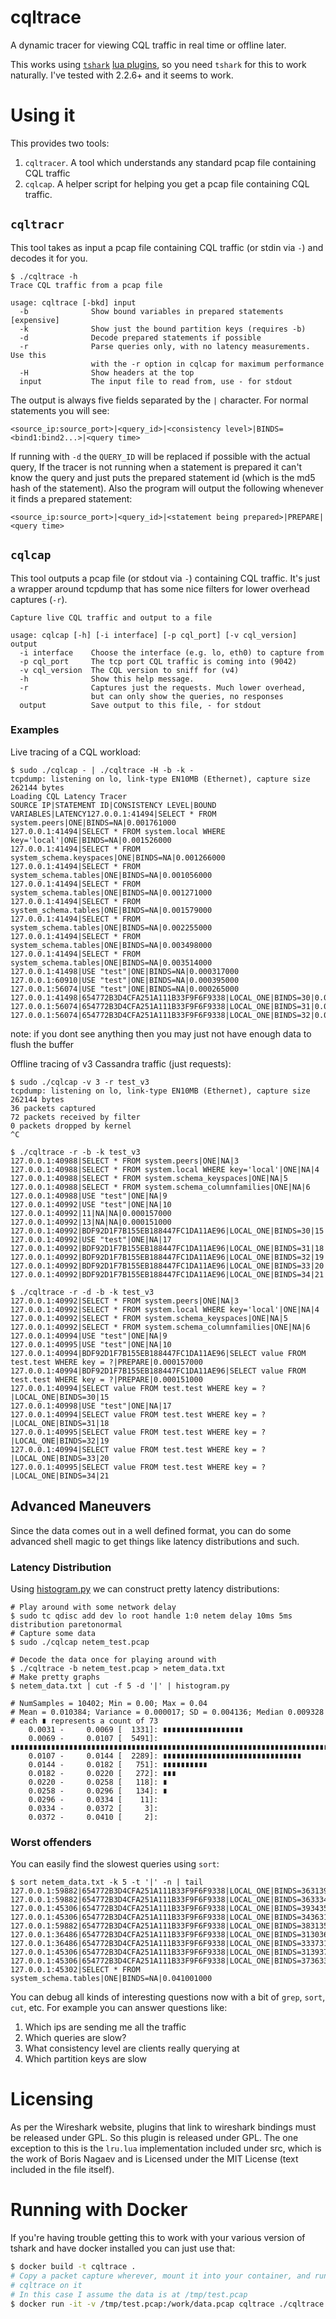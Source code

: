 # cqltrace
A dynamic tracer for viewing CQL traffic in real time or offline later.

This works using
[`tshark`](https://www.wireshark.org/docs/man-pages/tshark.html)
[lua plugins](https://wiki.wireshark.org/Lua), so you need `tshark` for this
to work naturally. I've tested with 2.2.6+ and it seems to work.

# Using it
This provides two tools:
1. `cqltracer`. A tool which understands any standard pcap file containing CQL traffic
2. `cqlcap`. A helper script for helping you get a pcap file containing CQL traffic.

## `cqltracr`
This tool takes as input a pcap file containing CQL traffic (or stdin via
`-`) and decodes it for you.

```
$ ./cqltrace -h
Trace CQL traffic from a pcap file

usage: cqltrace [-bkd] input
  -b              Show bound variables in prepared statements [expensive]
  -k              Show just the bound partition keys (requires -b)
  -d              Decode prepared statements if possible
  -r              Parse queries only, with no latency measurements. Use this
                  with the -r option in cqlcap for maximum performance
  -H              Show headers at the top
  input           The input file to read from, use - for stdout
```

The output is always five fields separated by the `|` character. For normal
statements you will see:

```
<source_ip:source_port>|<query_id>|<consistency level>|BINDS=<bind1:bind2...>|<query time>
```

If running with `-d` the `QUERY_ID` will be replaced if possible with the
actual query, If the tracer is not running when a statement is prepared it
can't know the query and just puts the prepared statement id (which is the
md5 hash of the statement). Also the program will output the following
whenever it finds a prepared statement:

```
<source_ip:source_port>|<query_id>|<statement being prepared>|PREPARE|<query time>
```

## `cqlcap`
This tool outputs a pcap file (or stdout via `-`) containing CQL traffic.
It's just a wrapper around tcpdump that has some nice filters for lower
overhead captures (`-r`).

```
Capture live CQL traffic and output to a file

usage: cqlcap [-h] [-i interface] [-p cql_port] [-v cql_version] output
  -i interface    Choose the interface (e.g. lo, eth0) to capture from
  -p cql_port     The tcp port CQL traffic is coming into (9042)
  -v cql_version  The CQL version to sniff for (v4)
  -h              Show this help message.
  -r              Captures just the requests. Much lower overhead,
                  but can only show the queries, no responses
  output          Save output to this file, - for stdout
```

### Examples

Live tracing of a CQL workload:

```
$ sudo ./cqlcap - | ./cqltrace -H -b -k - 
tcpdump: listening on lo, link-type EN10MB (Ethernet), capture size 262144 bytes
Loading CQL Latency Tracer
SOURCE IP|STATEMENT ID|CONSISTENCY LEVEL|BOUND VARIABLES|LATENCY127.0.0.1:41494|SELECT * FROM system.peers|ONE|BINDS=NA|0.001761000
127.0.0.1:41494|SELECT * FROM system.local WHERE key='local'|ONE|BINDS=NA|0.001526000
127.0.0.1:41494|SELECT * FROM system_schema.keyspaces|ONE|BINDS=NA|0.001266000
127.0.0.1:41494|SELECT * FROM system_schema.tables|ONE|BINDS=NA|0.001056000
127.0.0.1:41494|SELECT * FROM system_schema.tables|ONE|BINDS=NA|0.001271000
127.0.0.1:41494|SELECT * FROM system_schema.tables|ONE|BINDS=NA|0.001579000
127.0.0.1:41494|SELECT * FROM system_schema.tables|ONE|BINDS=NA|0.002255000
127.0.0.1:41494|SELECT * FROM system_schema.tables|ONE|BINDS=NA|0.003498000
127.0.0.1:41494|SELECT * FROM system_schema.tables|ONE|BINDS=NA|0.003514000
127.0.0.1:41498|USE "test"|ONE|BINDS=NA|0.000317000
127.0.0.1:60910|USE "test"|ONE|BINDS=NA|0.000395000
127.0.0.1:56074|USE "test"|ONE|BINDS=NA|0.000265000
127.0.0.1:41498|654772B3D4CFA251A111B33F9F6F9338|LOCAL_ONE|BINDS=30|0.000911000
127.0.0.1:56074|654772B3D4CFA251A111B33F9F6F9338|LOCAL_ONE|BINDS=31|0.000607000
127.0.0.1:56074|654772B3D4CFA251A111B33F9F6F9338|LOCAL_ONE|BINDS=32|0.000660000
```

note: if you dont see anything then you may just not have enough data to flush the buffer

Offline tracing of v3 Cassandra traffic (just requests):

```
$ sudo ./cqlcap -v 3 -r test_v3
tcpdump: listening on lo, link-type EN10MB (Ethernet), capture size 262144 bytes
36 packets captured
72 packets received by filter
0 packets dropped by kernel
^C

$ ./cqltrace -r -b -k test_v3
127.0.0.1:40988|SELECT * FROM system.peers|ONE|NA|3
127.0.0.1:40988|SELECT * FROM system.local WHERE key='local'|ONE|NA|4
127.0.0.1:40988|SELECT * FROM system.schema_keyspaces|ONE|NA|5
127.0.0.1:40988|SELECT * FROM system.schema_columnfamilies|ONE|NA|6
127.0.0.1:40988|USE "test"|ONE|NA|9
127.0.0.1:40992|USE "test"|ONE|NA|10
127.0.0.1:40992|11|NA|NA|0.000157000
127.0.0.1:40992|13|NA|NA|0.000151000
127.0.0.1:40992|BDF92D1F7B155EB188447FC1DA11AE96|LOCAL_ONE|BINDS=30|15
127.0.0.1:40992|USE "test"|ONE|NA|17
127.0.0.1:40992|BDF92D1F7B155EB188447FC1DA11AE96|LOCAL_ONE|BINDS=31|18
127.0.0.1:40992|BDF92D1F7B155EB188447FC1DA11AE96|LOCAL_ONE|BINDS=32|19
127.0.0.1:40992|BDF92D1F7B155EB188447FC1DA11AE96|LOCAL_ONE|BINDS=33|20
127.0.0.1:40992|BDF92D1F7B155EB188447FC1DA11AE96|LOCAL_ONE|BINDS=34|21

$ ./cqltrace -r -d -b -k test_v3
127.0.0.1:40992|SELECT * FROM system.peers|ONE|NA|3
127.0.0.1:40992|SELECT * FROM system.local WHERE key='local'|ONE|NA|4
127.0.0.1:40992|SELECT * FROM system.schema_keyspaces|ONE|NA|5
127.0.0.1:40992|SELECT * FROM system.schema_columnfamilies|ONE|NA|6
127.0.0.1:40994|USE "test"|ONE|NA|9
127.0.0.1:40995|USE "test"|ONE|NA|10
127.0.0.1:40994|BDF92D1F7B155EB188447FC1DA11AE96|SELECT value FROM test.test WHERE key = ?|PREPARE|0.000157000
127.0.0.1:40994|BDF92D1F7B155EB188447FC1DA11AE96|SELECT value FROM test.test WHERE key = ?|PREPARE|0.000151000
127.0.0.1:40994|SELECT value FROM test.test WHERE key = ?|LOCAL_ONE|BINDS=30|15
127.0.0.1:40998|USE "test"|ONE|NA|17
127.0.0.1:40994|SELECT value FROM test.test WHERE key = ?|LOCAL_ONE|BINDS=31|18
127.0.0.1:40995|SELECT value FROM test.test WHERE key = ?|LOCAL_ONE|BINDS=32|19
127.0.0.1:40994|SELECT value FROM test.test WHERE key = ?|LOCAL_ONE|BINDS=33|20
127.0.0.1:40995|SELECT value FROM test.test WHERE key = ?|LOCAL_ONE|BINDS=34|21
```

## Advanced Maneuvers
Since the data comes out in a well defined format, you can do some advanced shell magic
to get things like latency distributions and such.

### Latency Distribution
Using [histogram.py](https://github.com/bitly/data_hacks/blob/master/data_hacks/histogram.py)
we can construct pretty latency distributions:

```
# Play around with some network delay
$ sudo tc qdisc add dev lo root handle 1:0 netem delay 10ms 5ms distribution paretonormal
# Capture some data
$ sudo ./cqlcap netem_test.pcap 

# Decode the data once for playing around with
$ ./cqltrace -b netem_test.pcap > netem_data.txt
# Make pretty graphs
$ netem_data.txt | cut -f 5 -d '|' | histogram.py

# NumSamples = 10402; Min = 0.00; Max = 0.04
# Mean = 0.010384; Variance = 0.000017; SD = 0.004136; Median 0.009328
# each ∎ represents a count of 73
    0.0031 -     0.0069 [  1331]: ∎∎∎∎∎∎∎∎∎∎∎∎∎∎∎∎∎∎
    0.0069 -     0.0107 [  5491]: ∎∎∎∎∎∎∎∎∎∎∎∎∎∎∎∎∎∎∎∎∎∎∎∎∎∎∎∎∎∎∎∎∎∎∎∎∎∎∎∎∎∎∎∎∎∎∎∎∎∎∎∎∎∎∎∎∎∎∎∎∎∎∎∎∎∎∎∎∎∎∎∎∎∎∎
    0.0107 -     0.0144 [  2289]: ∎∎∎∎∎∎∎∎∎∎∎∎∎∎∎∎∎∎∎∎∎∎∎∎∎∎∎∎∎∎∎
    0.0144 -     0.0182 [   751]: ∎∎∎∎∎∎∎∎∎∎
    0.0182 -     0.0220 [   272]: ∎∎∎
    0.0220 -     0.0258 [   118]: ∎
    0.0258 -     0.0296 [   134]: ∎
    0.0296 -     0.0334 [    11]: 
    0.0334 -     0.0372 [     3]: 
    0.0372 -     0.0410 [     2]: 
```

### Worst offenders

You can easily find the slowest queries using ``sort``:

```
$ sort netem_data.txt -k 5 -t '|' -n | tail
127.0.0.1:59882|654772B3D4CFA251A111B33F9F6F9338|LOCAL_ONE|BINDS=36313939:36313939|0.029998000
127.0.0.1:59882|654772B3D4CFA251A111B33F9F6F9338|LOCAL_ONE|BINDS=36333431:36333431|0.030182000
127.0.0.1:45306|654772B3D4CFA251A111B33F9F6F9338|LOCAL_ONE|BINDS=39343537:39343537|0.030315000
127.0.0.1:45306|654772B3D4CFA251A111B33F9F6F9338|LOCAL_ONE|BINDS=34363132:34363132|0.030735000
127.0.0.1:59882|654772B3D4CFA251A111B33F9F6F9338|LOCAL_ONE|BINDS=38313531:38313531|0.032628000
127.0.0.1:36486|654772B3D4CFA251A111B33F9F6F9338|LOCAL_ONE|BINDS=31303636:31303636|0.033790000
127.0.0.1:36486|654772B3D4CFA251A111B33F9F6F9338|LOCAL_ONE|BINDS=33373135:33373135|0.035173000
127.0.0.1:45306|654772B3D4CFA251A111B33F9F6F9338|LOCAL_ONE|BINDS=31393738:31393738|0.036525000
127.0.0.1:45306|654772B3D4CFA251A111B33F9F6F9338|LOCAL_ONE|BINDS=37363337:37363337|0.039215000
127.0.0.1:45302|SELECT * FROM system_schema.tables|ONE|BINDS=NA|0.041001000
```

You can debug all kinds of interesting questions now with a bit of ``grep``, ``sort``, ``cut``,
etc. For example you can answer questions like:

1. Which ips are sending me all the traffic
2. Which queries are slow?
3. What consistency level are clients really querying at
4. Which partition keys are slow

# Licensing
As per the Wireshark website, plugins that link to wireshark bindings must
be released under GPL. So this plugin is released under GPL. The one exception
to this is the `lru.lua` implementation included under src, which is
the work of Boris Nagaev and is Licensed under the MIT License (text included
in the file itself).

# Running with Docker

If you're having trouble getting this to work with your various version of
tshark and have docker installed you can just use that:

```bash
$ docker build -t cqltrace .
# Copy a packet capture wherever, mount it into your container, and run
# cqltrace on it
# In this case I assume the data is at /tmp/test.pcap
$ docker run -it -v /tmp/test.pcap:/work/data.pcap cqltrace ./cqltrace -H /work/data.pcap
```
